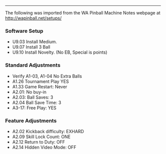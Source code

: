 ***
The following was imported from the WA Pinball Machine Notes webpage at http://wapinball.net/setups/
### Software Setup
-   U9.03 Install Medium.
-   U9.07 Install 3 Ball
-   U9.10 Install Novelty. (No EB, Special is points)
### Standard Adjustments
-   Verify A1-03, A1-04 No Extra Balls
-   A1.26 Tournament Play YES
-   A1.33 Game Restart: Never
-   A2.01: No buy-in
-   A2.03: Ball Saves: 3
-   A2.04 Ball Save Time: 3
-   A3-17: Free Play: YES
### Feature Adjustments
-   A2.02 Kickback difficulty: EXHARD
-   A2.09 Skill Lock Count: ONE
-   A2.12 Return to Duty: OFF
-   A2.14 Hidden Video Mode: OFF